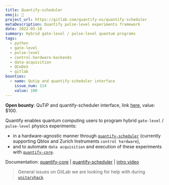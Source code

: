 ```yaml
---
title: Quantify-scheduler
emoji: 🚀
project_url: https://gitlab.com/quantify-os/quantify-scheduler
metaDescription: Quantify pulse-level experiments framework
date: 2022-05-10
summary: Hybrid gate-level / pulse-level quantum programs
tags:
  - python
  - gate-level
  - pulse-level
  - control-hardware-backends
  - data-acquisition
  - QCoDeS
  - gitlab
bounties:
  - name: Qutip and quantify-scheduler interface
    issue_num: 114
    value: 100
---
```


**Open bounty**: QuTiP and quantify-scheduler interface, link [here](https://gitlab.com/quantify-os/quantify-scheduler/-/issues/114), value: $100.

Quantify enables quantum computing users to program hybrid `gate-level` / `pulse-level` physics experiments:  
- in a hardware-agnostic manner through [`quantify-scheduler`](https://gitlab.com/quantify-os/quantify-scheduler) (currently supporting Qblox and Zurich Instruments `control hardware`), 
- and to automate `data acquisition` and execution of these experiments with [`quantify-core`](https://gitlab.com/quantify-os/quantify-core).


Documentation: [quantify-core](https://quantify-quantify-core.readthedocs-hosted.com/) | [quantify-scheduler](https://quantify-quantify-scheduler.readthedocs-hosted.com/) | [intro video](https://www.youtube.com/embed/koWIp12hD8Q?start=150&end=1126)


> General issues on GitLab we are looking for help with during [`unitaryhack`](https://gitlab.com/groups/quantify-os/-/issues?label_name[]=unitaryhack).
